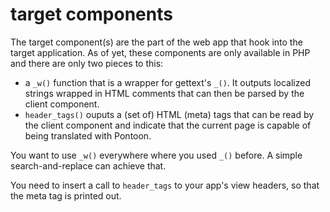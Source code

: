 target components
=================

The target component(s) are the part of the web app that hook into the target application. As of yet, these components are only available in PHP and there are only two pieces to this:

* a `_w()` function that is a wrapper for gettext's `_()`. It outputs localized strings wrapped in HTML comments that can then be parsed by the client component.
* `header_tags()` ouputs a (set of) HTML (meta) tags that can be read by the client component and indicate that the current page is capable of being translated with Pontoon.

You want to use `_w()` everywhere where you used `_()` before. A simple search-and-replace can achieve that.

You need to insert a call to `header_tags` to your app's view headers, so that the meta tag is printed out.
